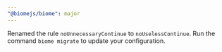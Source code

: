 ```yaml
---
"@biomejs/biome": major
---
```


Renamed the rule `noUnnecessaryContinue` to `noUselessContinue`. Run the command `biome migrate` to update your configuration.
